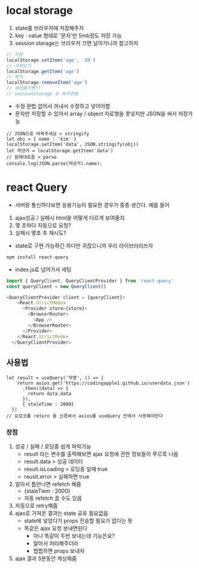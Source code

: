 # local storage
1. state를 브라우저에 저장해주자
2. key : value 형태로 '문자'만 5mb정도 저장 가능
3. session storage는 브라우저 끄면 날아가니까 참고하자

```js
// 저장
localStorage.setItem('age', '20')
// 가져오기
localStorage.getItem('age')
// 제거
localStorage.removeItem('age')
// 세션쓸거면??
// sessionStorage 로 바꾸면됨
```

- 수정 문법 없어서 꺼내서 수정하고 넣어야함
- 문자만 저장할 수 있어서 array / object 자료형을 못넣지만 JSON을 써서 저장가능
```JS
// JSON으로 바꿔주세요 > stringify
let obj = { name : 'kim' }
localStorage.setItem('data', JSON.stringify(obj)) 
let 꺼낸거 = localStorage.getItem('data')
// 원래대로좀 > parse
console.log(JSON.parse(꺼낸거).name);
```

# react Query
- 서버랑 통신하다보면 응용기능이 필요한 경우가 종종 생긴다. 예를 들어
1. ajax성공 / 실패시 html을 어떻게 다르게 보여줄지
2. 몇 초마다 자동으로 요청?
3. 실패시 몇초 후 재시도?
- state로 구현 가능하긴 하다만 귀찮으니까 우리 라이브러리쓰자
```bash
npm install react-query
```
- index.js로 넘어가서 세팅
```js
import { QueryClient, QueryClientProvider } from 'react-query'
const queryClient = new QueryClient()

<QueryClientProvider client = {queryClient}>
    <React.StrictMode>
      <Provider store={store}>
        <BrowserRouter>
          <App />
        </BrowserRouter>
      </Provider>
    </React.StrictMode>
  </QueryClientProvider>
```

## 사용법
```JS
let result = useQuery('작명', () => {
    return axios.get('https://codingapple1.github.io/userdata.json')
      .then((data) => {
        return data.data
      }),
      { staleTime : 2000}
  })
// 요로코롬 return 을 신경써서 axios를 useQuery 안에서 사용해야한다
```
### 장점
1. 성공 / 실패 / 로딩중 쉽게 파악가능
    - result 라는 변수를 출력해보면 ajax 요청에 관한 정보들이 쭈르륵 나옴
    - result.data > 성공 데이터
    - result.isLoading > 로딩중 일때 true
    - reuslt.error > 실패하면 true
2. 알아서 틈만나면 refetch 해줌
    - {staleTiem : 2000}
    - 자동 refetch 끌 수도 있음
3. 자동으로 retry해줌
4. ajax로 가져온 결과는 state 공유 필요없음
    - state에 넣었다가 props 전송할 필요가 없다는 뜻
    - 똑같은 ajax 요청 보내면된다
        - 아니 똑같이 두번 보내는데 기능은요?
        - 알아서 처리해주더라
        - 찝찝하면 props 보내자
5. ajax 결과 5분동안 캐싱해줌